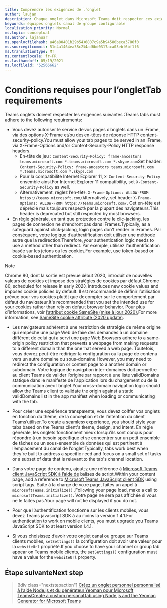 ```yaml
---
title: Comprendre les exigences de l’onglet
author: laujan
description: Chaque onglet dans Microsoft Teams doit respecter ces exigences.
keywords: équipes onglets canal de groupe configurable
localization_priority: Normal
ms.topic: conceptual
ms.author: lajanuar
ms.openlocfilehash: a46a80401b29b5436807c9a5b94580beca3786f0
ms.sourcegitcommit: 51e4a1464ea58c254ad6bd0317aca03ebf6bf1f6
ms.translationtype: MT
ms.contentlocale: fr-FR
ms.lasthandoff: 05/19/2021
ms.locfileid: "52566662"
---
```

# <a name="tab-requirements"></a><span data-ttu-id="3ed85-104">Conditions requises pour l’onglet</span><span class="sxs-lookup"><span data-stu-id="3ed85-104">Tab requirements</span></span>

<span data-ttu-id="3ed85-105">Teams onglets doivent respecter les exigences suivantes :</span><span class="sxs-lookup"><span data-stu-id="3ed85-105">Teams tabs must adhere to the following requirements:</span></span>

* <span data-ttu-id="3ed85-106">Vous devez autoriser le service de vos pages d’onglets dans un iFrame, via des options X-Frame et/ou des en-têtes de réponse HTTP content-security-policy.</span><span class="sxs-lookup"><span data-stu-id="3ed85-106">You must allow your tab pages to be served in an iFrame, via X-Frame-Options and/or Content-Security-Policy HTTP response headers.</span></span>
  * <span data-ttu-id="3ed85-107">En-tête de jeu : `Content-Security-Policy: frame-ancestors teams.microsoft.com *.teams.microsoft.com *.skype.com`</span><span class="sxs-lookup"><span data-stu-id="3ed85-107">Set header: `Content-Security-Policy: frame-ancestors teams.microsoft.com *.teams.microsoft.com *.skype.com`</span></span>
  * <span data-ttu-id="3ed85-108">Pour la compatibilité Internet Explorer 11, `X-Content-Security-Policy` ensemble ainsi.</span><span class="sxs-lookup"><span data-stu-id="3ed85-108">For Internet Explorer 11 compatibility, set `X-Content-Security-Policy` as well.</span></span>
  * <span data-ttu-id="3ed85-109">Alternativement, réglez l’en-tête. `X-Frame-Options: ALLOW-FROM https://teams.microsoft.com/`</span><span class="sxs-lookup"><span data-stu-id="3ed85-109">Alternatively, set header `X-Frame-Options: ALLOW-FROM https://teams.microsoft.com/`.</span></span> <span data-ttu-id="3ed85-110">Cet en-tête est déprécié mais toujours respecté par la plupart des navigateurs.</span><span class="sxs-lookup"><span data-stu-id="3ed85-110">This header is deprecated but still respected by most browsers.</span></span>
* <span data-ttu-id="3ed85-111">En règle générale, en tant que protection contre le clic-jacking, les pages de connexion ne s’rendront pas dans iFrames.</span><span class="sxs-lookup"><span data-stu-id="3ed85-111">Typically, as a safeguard against click-jacking, login pages don't render in iFrames.</span></span> <span data-ttu-id="3ed85-112">Par conséquent, votre logique d’authentification doit utiliser une méthode autre que la redirection.</span><span class="sxs-lookup"><span data-stu-id="3ed85-112">Therefore, your authentication logic needs to use a method other than redirect.</span></span> <span data-ttu-id="3ed85-113">Par exemple, utilisez l’authentification basée sur les jetons ou les cookies.</span><span class="sxs-lookup"><span data-stu-id="3ed85-113">For example, use token-based or cookie-based authentication.</span></span>

> [!NOTE]
> <span data-ttu-id="3ed85-114">Chrome 80, dont la sortie est prévue début 2020, introduit de nouvelles valeurs de cookies et impose des stratégies de cookies par défaut.</span><span class="sxs-lookup"><span data-stu-id="3ed85-114">Chrome 80, scheduled for release in early 2020, introduces new cookie values and imposes cookie policies by default.</span></span> <span data-ttu-id="3ed85-115">Il est recommandé de définir l’utilisation prévue pour vos cookies plutôt que de compter sur le comportement par défaut du navigateur.</span><span class="sxs-lookup"><span data-stu-id="3ed85-115">It's recommended that you set the intended use for your cookies rather than rely on default browser behavior.</span></span> <span data-ttu-id="3ed85-116">Pour plus d’informations, voir [l’attribut cookie SameSite (mise à jour 2020).](../../resources/samesite-cookie-update.md)</span><span class="sxs-lookup"><span data-stu-id="3ed85-116">For more information, see [SameSite cookie attribute (2020 update)](../../resources/samesite-cookie-update.md).</span></span>

* <span data-ttu-id="3ed85-117">Les navigateurs adhèrent à une restriction de stratégie de même origine qui empêche une page Web de faire des demandes à un domaine différent de celui qui a servi une page Web.</span><span class="sxs-lookup"><span data-stu-id="3ed85-117">Browsers adhere to a same-origin policy restriction that prevents a webpage from making requests to a different domain than the one that served a web page.</span></span> <span data-ttu-id="3ed85-118">Toutefois, vous devrez peut-être rediriger la configuration ou la page de contenu vers un autre domaine ou sous-domaine.</span><span class="sxs-lookup"><span data-stu-id="3ed85-118">However, you may need to redirect the configuration or content page to a another domain or subdomain.</span></span> <span data-ttu-id="3ed85-119">Votre logique de navigation inter-domaines doit permettre au client Teams de valider l’origine par rapport à une liste validDomains statique dans le manifeste de l’application lors du chargement ou de la communication avec l’onglet.</span><span class="sxs-lookup"><span data-stu-id="3ed85-119">Your cross-domain navigation logic should allow the Teams client to validate the origin against a static validDomains list in the app manifest when loading or communicating with the tab.</span></span>

* <span data-ttu-id="3ed85-120">Pour créer une expérience transparente, vous devez coiffer vos onglets en fonction du thème, de la conception et de l’intention du client Teams’utiliser.</span><span class="sxs-lookup"><span data-stu-id="3ed85-120">To create a seamless experience, you should style your tabs based on the Teams client's theme, design, and intent.</span></span> <span data-ttu-id="3ed85-121">En règle générale, les onglets fonctionnent mieux lorsqu’ils sont conçus pour répondre à un besoin spécifique et se concentrer sur un petit ensemble de tâches ou un sous-ensemble de données qui est pertinent à l’emplacement du canal de l’onglet.</span><span class="sxs-lookup"><span data-stu-id="3ed85-121">Typically, tabs work best when they're built to address a specific need and focus on a small set of tasks or a subset of data that is relevant to the tab's channel location.</span></span>

* <span data-ttu-id="3ed85-122">Dans votre page de contenu, ajoutez une référence à [Microsoft Teams client JavaScript SDK à l’aide de](/javascript/api/overview/msteams-client) balises de script.</span><span class="sxs-lookup"><span data-stu-id="3ed85-122">Within your content page, add a reference to [Microsoft Teams JavaScript client SDK](/javascript/api/overview/msteams-client) using script tags.</span></span> <span data-ttu-id="3ed85-123">Suite à la charge de votre page, faites un appel à `microsoftTeams.initialize()` .</span><span class="sxs-lookup"><span data-stu-id="3ed85-123">Following your page load, make a call to `microsoftTeams.initialize()`.</span></span> <span data-ttu-id="3ed85-124">Votre page ne sera pas affichée si vous ne le faites pas.</span><span class="sxs-lookup"><span data-stu-id="3ed85-124">Your page will not be displayed if you do not.</span></span>

* <span data-ttu-id="3ed85-125">Pour que l’authentification fonctionne sur les clients mobiles, vous devez Teams javascript SDK à au moins la version 1.4.1.</span><span class="sxs-lookup"><span data-stu-id="3ed85-125">For authentication to work on mobile clients, you must upgrade you Teams JavaScript SDK to at least version 1.4.1.</span></span>

* <span data-ttu-id="3ed85-126">Si vous choisissez d’avoir votre onglet canal ou groupe sur Teams clients mobiles, `setSettings()` la configuration doit avoir une valeur pour la `websiteUrl` propriété.</span><span class="sxs-lookup"><span data-stu-id="3ed85-126">If you choose to have your channel or group tab appear on Teams mobile clients, the `setSettings()` configuration must have a value for the `websiteUrl` property.</span></span>

## <a name="next-step"></a><span data-ttu-id="3ed85-127">Étape suivante</span><span class="sxs-lookup"><span data-stu-id="3ed85-127">Next step</span></span>

> [!div class="nextstepaction"]
> [<span data-ttu-id="3ed85-128">Créez un onglet personnel personnalisé à l’aide Node.js et du générateur Yeoman pour Microsoft Teams</span><span class="sxs-lookup"><span data-stu-id="3ed85-128">Create a custom personal tab using Node.js and the Yeoman Generator for Microsoft Teams</span></span>](~/tabs/quickstarts/create-personal-tab-node-yeoman.md)